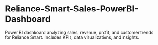 # Reliance-Smart-Sales-PowerBI-Dashboard
Power BI dashboard analyzing sales, revenue, profit, and customer trends for Reliance Smart. Includes KPIs, data visualizations, and insights.
